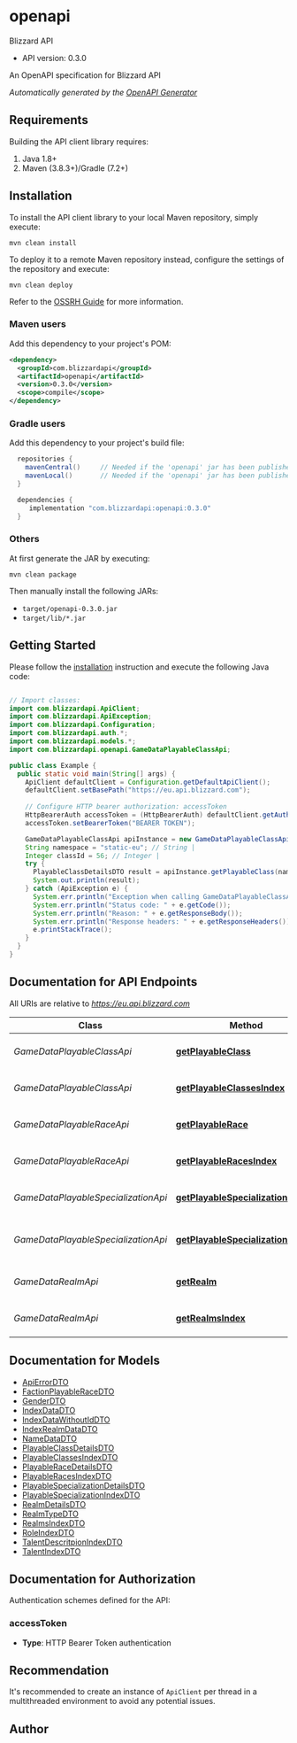 # openapi

Blizzard API
- API version: 0.3.0

An OpenAPI specification for Blizzard API


*Automatically generated by the [OpenAPI Generator](https://openapi-generator.tech)*


## Requirements

Building the API client library requires:
1. Java 1.8+
2. Maven (3.8.3+)/Gradle (7.2+)

## Installation

To install the API client library to your local Maven repository, simply execute:

```shell
mvn clean install
```

To deploy it to a remote Maven repository instead, configure the settings of the repository and execute:

```shell
mvn clean deploy
```

Refer to the [OSSRH Guide](http://central.sonatype.org/pages/ossrh-guide.html) for more information.

### Maven users

Add this dependency to your project's POM:

```xml
<dependency>
  <groupId>com.blizzardapi</groupId>
  <artifactId>openapi</artifactId>
  <version>0.3.0</version>
  <scope>compile</scope>
</dependency>
```

### Gradle users

Add this dependency to your project's build file:

```groovy
  repositories {
    mavenCentral()     // Needed if the 'openapi' jar has been published to maven central.
    mavenLocal()       // Needed if the 'openapi' jar has been published to the local maven repo.
  }

  dependencies {
     implementation "com.blizzardapi:openapi:0.3.0"
  }
```

### Others

At first generate the JAR by executing:

```shell
mvn clean package
```

Then manually install the following JARs:

* `target/openapi-0.3.0.jar`
* `target/lib/*.jar`

## Getting Started

Please follow the [installation](#installation) instruction and execute the following Java code:

```java

// Import classes:
import com.blizzardapi.ApiClient;
import com.blizzardapi.ApiException;
import com.blizzardapi.Configuration;
import com.blizzardapi.auth.*;
import com.blizzardapi.models.*;
import com.blizzardapi.openapi.GameDataPlayableClassApi;

public class Example {
  public static void main(String[] args) {
    ApiClient defaultClient = Configuration.getDefaultApiClient();
    defaultClient.setBasePath("https://eu.api.blizzard.com");
    
    // Configure HTTP bearer authorization: accessToken
    HttpBearerAuth accessToken = (HttpBearerAuth) defaultClient.getAuthentication("accessToken");
    accessToken.setBearerToken("BEARER TOKEN");

    GameDataPlayableClassApi apiInstance = new GameDataPlayableClassApi(defaultClient);
    String namespace = "static-eu"; // String | 
    Integer classId = 56; // Integer | 
    try {
      PlayableClassDetailsDTO result = apiInstance.getPlayableClass(namespace, classId);
      System.out.println(result);
    } catch (ApiException e) {
      System.err.println("Exception when calling GameDataPlayableClassApi#getPlayableClass");
      System.err.println("Status code: " + e.getCode());
      System.err.println("Reason: " + e.getResponseBody());
      System.err.println("Response headers: " + e.getResponseHeaders());
      e.printStackTrace();
    }
  }
}

```

## Documentation for API Endpoints

All URIs are relative to *https://eu.api.blizzard.com*

Class | Method | HTTP request | Description
------------ | ------------- | ------------- | -------------
*GameDataPlayableClassApi* | [**getPlayableClass**](docs/GameDataPlayableClassApi.md#getPlayableClass) | **GET** /data/wow/playable-class/{classId} | Returns a playable class by ID.
*GameDataPlayableClassApi* | [**getPlayableClassesIndex**](docs/GameDataPlayableClassApi.md#getPlayableClassesIndex) | **GET** /data/wow/playable-class/index | Returns an index of playable class.
*GameDataPlayableRaceApi* | [**getPlayableRace**](docs/GameDataPlayableRaceApi.md#getPlayableRace) | **GET** /data/wow/playable-race/{playableRaceId} | Returns a playable race by ID.
*GameDataPlayableRaceApi* | [**getPlayableRacesIndex**](docs/GameDataPlayableRaceApi.md#getPlayableRacesIndex) | **GET** /data/wow/playable-race/index | Returns an index of playable races.
*GameDataPlayableSpecializationApi* | [**getPlayableSpecialization**](docs/GameDataPlayableSpecializationApi.md#getPlayableSpecialization) | **GET** /data/wow/playable-specialization/{specId} | Returns a playable race by ID.
*GameDataPlayableSpecializationApi* | [**getPlayableSpecializationsIndex**](docs/GameDataPlayableSpecializationApi.md#getPlayableSpecializationsIndex) | **GET** /data/wow/playable-specialization/index | Returns an index of playable specializations.
*GameDataRealmApi* | [**getRealm**](docs/GameDataRealmApi.md#getRealm) | **GET** /data/wow/realm/{realmSlug} | Returns a single realm by slug or ID.
*GameDataRealmApi* | [**getRealmsIndex**](docs/GameDataRealmApi.md#getRealmsIndex) | **GET** /data/wow/realm/index | Returns an index of realms.


## Documentation for Models

 - [ApiErrorDTO](docs/ApiErrorDTO.md)
 - [FactionPlayableRaceDTO](docs/FactionPlayableRaceDTO.md)
 - [GenderDTO](docs/GenderDTO.md)
 - [IndexDataDTO](docs/IndexDataDTO.md)
 - [IndexDataWithoutIdDTO](docs/IndexDataWithoutIdDTO.md)
 - [IndexRealmDataDTO](docs/IndexRealmDataDTO.md)
 - [NameDataDTO](docs/NameDataDTO.md)
 - [PlayableClassDetailsDTO](docs/PlayableClassDetailsDTO.md)
 - [PlayableClassesIndexDTO](docs/PlayableClassesIndexDTO.md)
 - [PlayableRaceDetailsDTO](docs/PlayableRaceDetailsDTO.md)
 - [PlayableRacesIndexDTO](docs/PlayableRacesIndexDTO.md)
 - [PlayableSpecializationDetailsDTO](docs/PlayableSpecializationDetailsDTO.md)
 - [PlayableSpecializationIndexDTO](docs/PlayableSpecializationIndexDTO.md)
 - [RealmDetailsDTO](docs/RealmDetailsDTO.md)
 - [RealmTypeDTO](docs/RealmTypeDTO.md)
 - [RealmsIndexDTO](docs/RealmsIndexDTO.md)
 - [RoleIndexDTO](docs/RoleIndexDTO.md)
 - [TalentDescritpionIndexDTO](docs/TalentDescritpionIndexDTO.md)
 - [TalentIndexDTO](docs/TalentIndexDTO.md)


<a id="documentation-for-authorization"></a>
## Documentation for Authorization


Authentication schemes defined for the API:
<a id="accessToken"></a>
### accessToken

- **Type**: HTTP Bearer Token authentication


## Recommendation

It's recommended to create an instance of `ApiClient` per thread in a multithreaded environment to avoid any potential issues.

## Author



